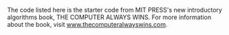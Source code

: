 The code listed here is the starter code from MIT PRESS's new introductory algorithms book, THE COMPUTER ALWAYS WINS.  For more information about the book, visit www.thecomputeralwayswins.com.
